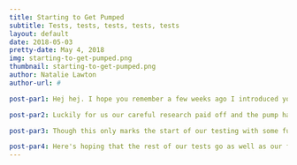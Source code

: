 ```yaml
---
title: Starting to Get Pumped
subtitle: Tests, tests, tests, tests, tests
layout: default
date: 2018-05-03
pretty-date: May 4, 2018
img: starting-to-get-pumped.png
thumbnail: starting-to-get-pumped.png
author: Natalie Lawton
author-url: #

post-par1: Hej hej. I hope you remember a few weeks ago I introduced you to one of our most critical components, the pump. Well since then not only has the pump arrived but we've also managed to complete two tests! This was super important for us as to pass the next review we had to prove that our pump would work with the low pressure found at high altitudes.

post-par2: Luckily for us our careful research paid off and the pump had no problems turning on at 30hPa, which is equivilant to being at 24km altitude  ^0^

post-par3: Though this only marks the start of our testing with some future gems to look forward to including abusing our components by freezing them, shaking them violently and rounding off with a couple of 10 hour long tests that will be a fun bonding experience for the whole team to enjoy.

post-par4: Here's hoping that the rest of our tests go as well as our first ^-^
---
```

